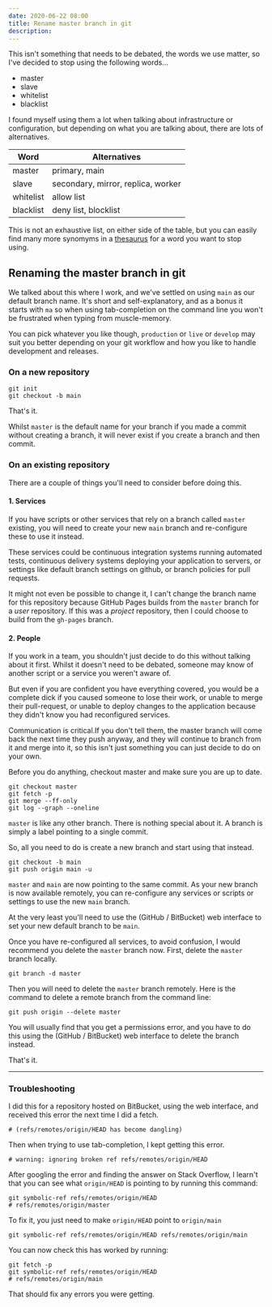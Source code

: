 ```yaml
---
date: 2020-06-22 08:00
title: Rename master branch in git
description:
---
```


This isn't something that needs to be debated, the words we use matter, so I've decided to stop using the following words...

- master
- slave
- whitelist
- blacklist

I found myself using them a lot when talking about infrastructure or configuration, but depending on what you are talking about, there are lots of alternatives.

| Word      | Alternatives                       |
|-----------|------------------------------------|
| master    | primary, main                      |
| slave     | secondary, mirror, replica, worker |
| whitelist | allow list                         |
| blacklist | deny list, blocklist               |

This is not an exhaustive list, on either side of the table, but you can easily find many more synomyms in a [thesaurus](https://www.thesaurus.com/) for a word you want to stop using.


## Renaming the master branch in git

We talked about this where I work, and we've settled on using `main` as our default branch name. It's short and self-explanatory, and as a bonus it starts with `ma` so when using tab-completion on the command line you won't be frustrated when typing from muscle-memory.

You can pick whatever you like though, `production` or `live` or `develop` may suit you better depending on your git workflow and how you like to handle development and releases.


### On a new repository

```
git init
git checkout -b main
```

That's it.

Whilst `master` is the default name for your branch if you made a commit without creating a branch, it will never exist if you create a branch and then commit.


### On an existing repository

There are a couple of things you'll need to consider before doing this.


#### 1. Services

If you have scripts or other services that rely on a branch called `master` existing, you will need to create your new `main` branch and re-configure these to use it instead.

These services could be continuous integration systems running automated tests, continuous delivery systems deploying your application to servers, or settings like default branch settings on github, or branch policies for pull requests.

It might not even be possible to change it, I can't change the branch name for this repository because GitHub Pages builds from the `master` branch for a _user_ repository. If this was a _project_ repository, then I could choose to build from the `gh-pages` branch.


#### 2. People

If you work in a team, you shouldn't just decide to do this without talking about it first. Whilst it doesn't need to be debated, someone may know of another script or a service you weren't aware of.

But even if you are confident you have everything covered, you would be a complete dick if you caused someone to lose their work, or unable to merge their pull-request, or unable to deploy changes to the application because they didn't know you had reconfigured services.

Communication is critical.If you don't tell them, the master branch will come back the next time they push anyway, and they will continue to branch from it and merge into it, so this isn't just something you can just decide to do on your own.

Before you do anything, checkout master and make sure you are up to date.

```
git checkout master
git fetch -p
git merge --ff-only
git log --graph --oneline
```

`master` is like any other branch. There is nothing special about it. A branch is simply a label pointing to a single commit.

So, all you need to do is create a new branch and start using that instead.

```
git checkout -b main
git push origin main -u
```

`master` and `main` are now pointing to the same commit. As your new branch is now available remotely, you can re-configure any services or scripts or settings to use the new `main` branch.

At the very least you'll need to use the (GitHub / BitBucket) web interface to set your new default branch to be `main`.

Once you have re-configured all services, to avoid confusion, I would recommend you delete the `master` branch now. First, delete the `master` branch locally.

```
git branch -d master
```

Then you will need to delete the `master` branch remotely. Here is the command to delete a remote branch from the command line:

```
git push origin --delete master
```

You will usually find that you get a permissions error, and you have to do this using the (GitHub / BitBucket) web interface to delete the branch instead.

That's it.


---


### Troubleshooting

I did this for a repository hosted on BitBucket, using the web interface, and received this error the next time I did a fetch.

```
# (refs/remotes/origin/HEAD has become dangling)
```

Then when trying to use tab-completion, I kept getting this error.

```
# warning: ignoring broken ref refs/remotes/origin/HEAD
```

After googling the error and finding the answer on Stack Overflow, I learn't that you can see what `origin/HEAD` is pointing to by running this command:

```
git symbolic-ref refs/remotes/origin/HEAD
# refs/remotes/origin/master
```

To fix it, you just need to make `origin/HEAD` point to `origin/main`

```
git symbolic-ref refs/remotes/origin/HEAD refs/remotes/origin/main
```

You can now check this has worked by running:

```
git fetch -p
git symbolic-ref refs/remotes/origin/HEAD
# refs/remotes/origin/main
```

That should fix any errors you were getting.
